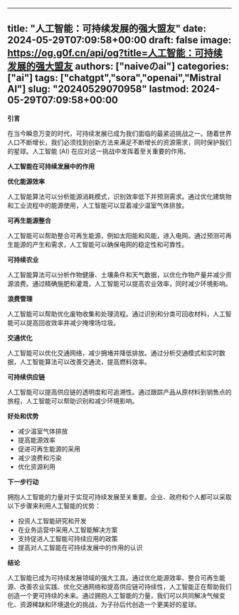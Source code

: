 
---
title: "人工智能：可持续发展的强大盟友"
date: 2024-05-29T07:09:58+00:00
draft: false
image: https://og.g0f.cn/api/og?title=人工智能：可持续发展的强大盟友
authors: ["naiveのai"]
categories: ["ai"]
tags: ["chatgpt","sora","openai","Mistral AI"]
slug: "20240529070958"
lastmod: 2024-05-29T07:09:58+00:00
---
**引言**

在当今瞬息万变的时代，可持续发展已成为我们面临的最紧迫挑战之一。随着世界人口不断增长，我们必须找到创新方法来满足不断增长的资源需求，同时保护我们的星球。人工智能 (AI) 在应对这一挑战中发挥着至关重要的作用。

**人工智能在可持续发展中的作用**

**优化能源效率**

人工智能算法可以分析能源消耗模式，识别效率低下并预测需求。通过优化建筑物和工业流程中的能源使用，人工智能可以显着减少温室气体排放。

**可再生能源整合**

人工智能可以帮助整合可再生能源，例如太阳能和风能，进入电网。通过预测可再生能源的产生和需求，人工智能可以确保电网的稳定性和可靠性。

**可持续农业**

人工智能算法可以分析作物健康、土壤条件和天气数据，以优化作物产量并减少资源浪费。通过精确施肥和灌溉，人工智能可以提高农业效率，同时减少环境影响。

**浪费管理**

人工智能可以帮助优化废物收集和处理流程。通过识别和分类可回收材料，人工智能可以提高回收效率并减少掩埋场垃圾。

**交通优化**

人工智能可以优化交通网络，减少拥堵并降低排放。通过分析交通模式和实时数据，人工智能算法可以改善交通流，提高燃料效率。

**可持续供应链**

人工智能可以提高供应链的透明度和可追溯性。通过跟踪产品从原材料到销售点的旅程，人工智能可以帮助识别和减少环境影响。

**好处和优势**

* 减少温室气体排放
* 提高能源效率
* 促进可再生能源的采用
* 减少浪费和污染
* 优化资源利用

**下一步行动**

拥抱人工智能的力量对于实现可持续发展至关重要。企业、政府和个人都可以采取以下步骤来利用人工智能的优势：

* 投资人工智能研究和开发
* 在业务运营中采用人工智能解决方案
* 支持促进人工智能可持续应用的政策
* 提高对人工智能在可持续发展中的作用的认识

**结论**

人工智能已成为可持续发展领域的强大工具。通过优化能源效率、整合可再生能源、改善农业实践、优化交通网络和提高供应链可持续性，人工智能正在帮助我们创造一个更可持续的未来。通过拥抱人工智能的力量，我们可以共同解决气候变化、资源稀缺和环境退化的挑战，为子孙后代创造一个更美好的星球。